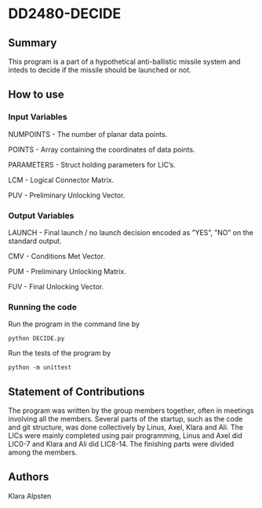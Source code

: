 # DD2480-DECIDE

## Summary

This program is a part of a hypothetical anti-ballistic missile system and inteds to decide if the missile should be launched or not. 

## How to use

### Input Variables

NUMPOINTS - The number of planar data points.

POINTS - Array containing the coordinates of data points.

PARAMETERS - Struct holding parameters for LIC’s.

LCM - Logical Connector Matrix.

PUV - Preliminary Unlocking Vector.

### Output Variables

LAUNCH - Final launch / no launch decision encoded as ”YES”, ”NO” on the standard output.

CMV - Conditions Met Vector.

PUM - Preliminary Unlocking Matrix.

FUV - Final Unlocking Vector.

### Running the code

Run the program in the command line by 

`python DECIDE.py`

Run the tests of the program by 

`python -m unittest`

## Statement of Contributions

The program was written by the group members together, often in meetings involving all the members. Several parts of the startup, such as the code and git structure, was done collectively by Linus, Axel, Klara and Ali. The LICs were mainly completed using pair programming, Linus and Axel did LIC0-7 and Klara and Ali did LIC8-14. The finishing parts were divided among the members. 

## Authors

Klara Alpsten